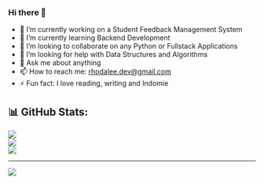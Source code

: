 ### Hi there 👋

<!--
**rhoda-lee/rhoda-lee** is a ✨ _special_ ✨ repository because its `README.md` (this file) appears on your GitHub profile.


Here are some ideas to get you started:-->

- 🔭 I’m currently working on a Student Feedback Management System
- 🌱 I’m currently learning Backend Development
- 👯 I’m looking to collaborate on any Python or Fullstack Applications
- 🤔 I’m looking for help with Data Structures and Algorithms
- 💬 Ask me about anything
- 📫 How to reach me: rhodalee.dev@gmail.com
- ⚡ Fun fact: I love reading, writing and Indomie

## 📊 GitHub Stats:
![](https://github-readme-stats.vercel.app/api?username=rhoda-lee&theme=radical&hide_border=false&include_all_commits=true&count_private=true)<br/>
![](https://github-readme-streak-stats.herokuapp.com/?user=rhoda-lee&theme=radical&hide_border=false)<br/>
![](https://github-readme-stats.vercel.app/api/top-langs/?username=rhoda-lee&theme=radical&hide_border=false&include_all_commits=true&count_private=true&layout=compact)


---
[![](https://visitcount.itsvg.in/api?id=rhodal-lee&icon=9&color=8)](https://visitcount.itsvg.in)

<!-- Proudly created with GPRM ( https://gprm.itsvg.in ) -->

